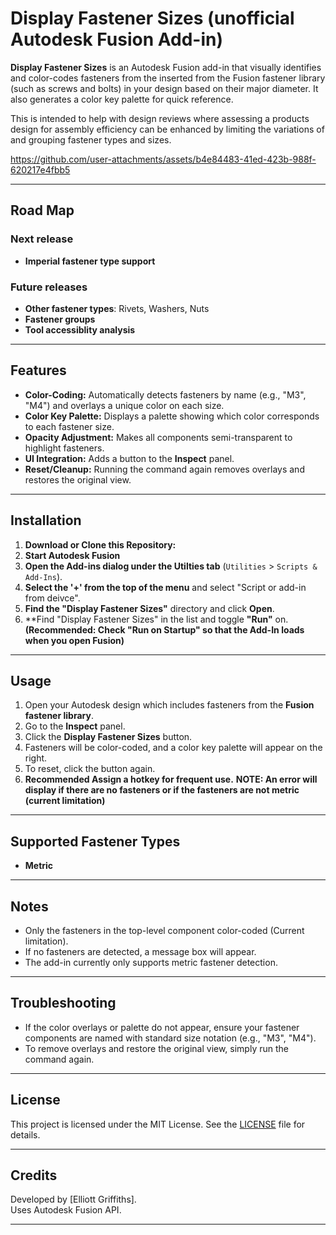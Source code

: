 # Display Fastener Sizes (unofficial Autodesk Fusion Add-in)

**Display Fastener Sizes** is an Autodesk Fusion add-in that visually identifies and color-codes fasteners from the inserted from the Fusion fastener library (such as screws and bolts) in your design based on their major diameter. It also generates a color key palette for quick reference.

This is intended to help with design reviews where assessing a products design for assembly efficiency can be enhanced by limiting the variations of and grouping fastener types and sizes.




https://github.com/user-attachments/assets/b4e84483-41ed-423b-988f-620217e4fbb5


---

## Road Map

### Next release
- **Imperial fastener type support**

### Future releases
- **Other fastener types**: Rivets, Washers, Nuts
- **Fastener groups**
- **Tool accessiblity analysis**

---

## Features

- **Color-Coding:** Automatically detects fasteners by name (e.g., "M3", "M4") and overlays a unique color on each size.
- **Color Key Palette:** Displays a palette showing which color corresponds to each fastener size.
- **Opacity Adjustment:** Makes all components semi-transparent to highlight fasteners.
- **UI Integration:** Adds a button to the **Inspect** panel.
- **Reset/Cleanup:** Running the command again removes overlays and restores the original view.

---

## Installation

1. **Download or Clone this Repository:**
2. **Start Autodesk Fusion**
3. **Open the Add-ins dialog under the Utilties tab** (`Utilities` > `Scripts & Add-Ins`).
4. **Select the '+' from the top of the menu** and select "Script or add-in from deivce".
5. **Find the "Display Fastener Sizes"** directory and click **Open**.
6. **Find "Display Fastener Sizes" in the list and toggle **"Run"** on. **(Recommended: Check "Run on Startup" so that the Add-In loads when you open Fusion)**

---

## Usage

1. Open your Autodesk design which includes fasteners from the **Fusion fastener library**.
2. Go to the **Inspect** panel.
3. Click the **Display Fastener Sizes** button.
4. Fasteners will be color-coded, and a color key palette will appear on the right.
5. To reset, click the button again.
6. **Recommended Assign a hotkey for frequent use.**
**NOTE: An error will display if there are no fasteners or if the fasteners are not metric (current limitation)**


---

## Supported Fastener Types

- **Metric**

---

## Notes

- Only the fasteners in the top-level component color-coded (Current limitation).
- If no fasteners are detected, a message box will appear.
- The add-in currently only supports metric fastener detection.

---

## Troubleshooting

- If the color overlays or palette do not appear, ensure your fastener components are named with standard size notation (e.g., "M3", "M4").
- To remove overlays and restore the original view, simply run the command again.

---

## License

This project is licensed under the MIT License. See the [LICENSE](LICENSE.md) file for details.

---

## Credits

Developed by [Elliott Griffiths].  
Uses Autodesk Fusion API.

---
